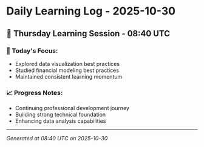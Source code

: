 # Daily Learning Log - 2025-10-30

## 📅 Thursday Learning Session - 08:40 UTC

### 🎯 Today's Focus:
- Explored data visualization best practices
- Studied financial modeling best practices
- Maintained consistent learning momentum

### 📈 Progress Notes:
- Continuing professional development journey
- Building strong technical foundation
- Enhancing data analysis capabilities

---
*Generated at 08:40 UTC on 2025-10-30*
